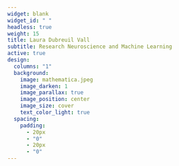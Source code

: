 ```yaml
---
widget: blank
widget_id: " "
headless: true
weight: 15
title: Laura Dubreuil Vall
subtitle: Research Neuroscience and Machine Learning
active: true
design:
  columns: "1"
  background:
    image: mathematica.jpeg
    image_darken: 1
    image_parallax: true
    image_position: center
    image_size: cover
    text_color_light: true
  spacing:
    padding:
      - 20px
      - "0"
      - 20px
      - "0"
---
```

